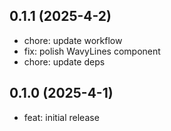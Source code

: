 ## 0.1.1 (2025-4-2)

- chore: update workflow
- fix: polish WavyLines component
- chore: update deps

## 0.1.0 (2025-4-1)

- feat: initial release
